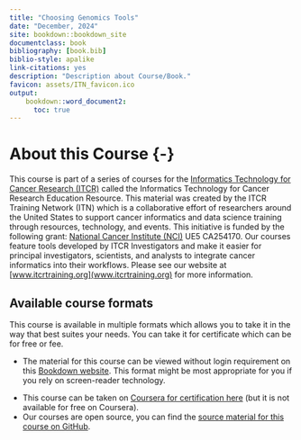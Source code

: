 ```yaml
---
title: "Choosing Genomics Tools"
date: "December, 2024"
site: bookdown::bookdown_site
documentclass: book
bibliography: [book.bib]
biblio-style: apalike
link-citations: yes
description: "Description about Course/Book."
favicon: assets/ITN_favicon.ico
output:
    bookdown::word_document2:
      toc: true
---
```


# About this Course {-}

This course is part of a series of courses for the [Informatics Technology for Cancer Research (ITCR)](https://itcr.cancer.gov/) called the Informatics Technology for Cancer Research Education Resource. This material was created by the ITCR Training Network (ITN)  which is a collaborative effort of researchers around the United States to support cancer informatics and data science training through resources, technology, and events. This initiative is funded by the following grant:  [National Cancer Institute (NCI)](https://www.cancer.gov/)  UE5 CA254170. Our courses feature tools developed by ITCR Investigators and make it easier for principal investigators, scientists, and analysts to integrate cancer informatics into their workflows. Please see our website at [www.itcrtraining.org](www.itcrtraining.org) for more information.

## Available course formats

This course is available in multiple formats which allows you to take it in the way that best suites your needs. You can take it for certificate which can be for free or fee.

- The material for this course can be viewed without login requirement on this [Bookdown website](https://hutchdatascience.org/Choosing_Genomics_Tools/). This format might be most appropriate for you if you rely on screen-reader technology.
<!-- - This course can be taken for [free certification through Leanpub](). -->
- This course can be taken on [Coursera for certification here](https://www.coursera.org/specializations/researchers-guide-to-omic-data/) (but it is not available for free on Coursera).
- Our courses are open source, you can find the [source material for this course on GitHub](https://github.com/jhudsl/Choosing_Genomics_Tools).
